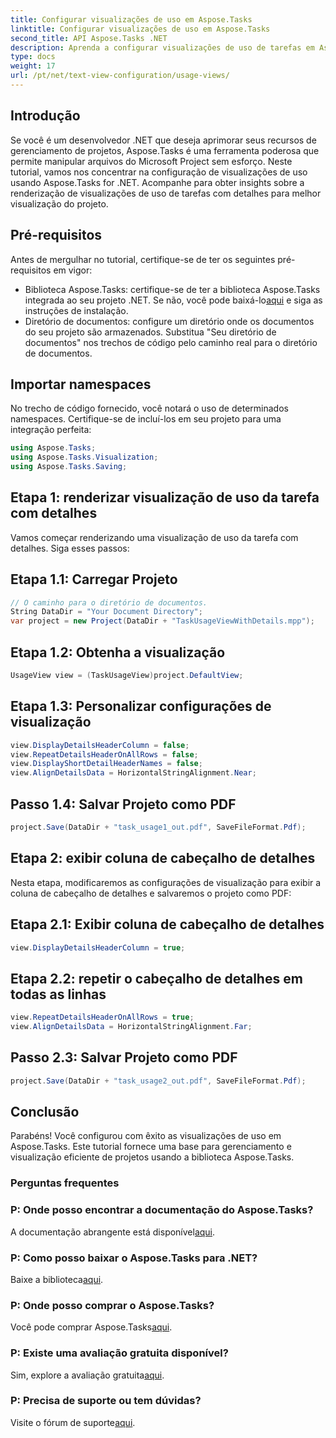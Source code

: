 ```yaml
---
title: Configurar visualizações de uso em Aspose.Tasks
linktitle: Configurar visualizações de uso em Aspose.Tasks
second_title: API Aspose.Tasks .NET
description: Aprenda a configurar visualizações de uso de tarefas em Aspose.Tasks for .NET. Aprimore a visualização do projeto com etapas detalhadas. Baixe a biblioteca agora!
type: docs
weight: 17
url: /pt/net/text-view-configuration/usage-views/
---
```

## Introdução
Se você é um desenvolvedor .NET que deseja aprimorar seus recursos de gerenciamento de projetos, Aspose.Tasks é uma ferramenta poderosa que permite manipular arquivos do Microsoft Project sem esforço. Neste tutorial, vamos nos concentrar na configuração de visualizações de uso usando Aspose.Tasks for .NET. Acompanhe para obter insights sobre a renderização de visualizações de uso de tarefas com detalhes para melhor visualização do projeto.
## Pré-requisitos
Antes de mergulhar no tutorial, certifique-se de ter os seguintes pré-requisitos em vigor:
- Biblioteca Aspose.Tasks: certifique-se de ter a biblioteca Aspose.Tasks integrada ao seu projeto .NET. Se não, você pode baixá-lo[aqui](https://releases.aspose.com/tasks/net/) e siga as instruções de instalação.
- Diretório de documentos: configure um diretório onde os documentos do seu projeto são armazenados. Substitua "Seu diretório de documentos" nos trechos de código pelo caminho real para o diretório de documentos.
## Importar namespaces
No trecho de código fornecido, você notará o uso de determinados namespaces. Certifique-se de incluí-los em seu projeto para uma integração perfeita:
```csharp
using Aspose.Tasks;
using Aspose.Tasks.Visualization;
using Aspose.Tasks.Saving;
```
## Etapa 1: renderizar visualização de uso da tarefa com detalhes
Vamos começar renderizando uma visualização de uso da tarefa com detalhes. Siga esses passos:
## Etapa 1.1: Carregar Projeto
```csharp
// O caminho para o diretório de documentos.
String DataDir = "Your Document Directory";
var project = new Project(DataDir + "TaskUsageViewWithDetails.mpp");
```
## Etapa 1.2: Obtenha a visualização
```csharp
UsageView view = (TaskUsageView)project.DefaultView;
```
## Etapa 1.3: Personalizar configurações de visualização
```csharp
view.DisplayDetailsHeaderColumn = false;
view.RepeatDetailsHeaderOnAllRows = false;
view.DisplayShortDetailHeaderNames = false;
view.AlignDetailsData = HorizontalStringAlignment.Near;
```
## Passo 1.4: Salvar Projeto como PDF
```csharp
project.Save(DataDir + "task_usage1_out.pdf", SaveFileFormat.Pdf);
```
## Etapa 2: exibir coluna de cabeçalho de detalhes
Nesta etapa, modificaremos as configurações de visualização para exibir a coluna de cabeçalho de detalhes e salvaremos o projeto como PDF:
## Etapa 2.1: Exibir coluna de cabeçalho de detalhes
```csharp
view.DisplayDetailsHeaderColumn = true;
```
## Etapa 2.2: repetir o cabeçalho de detalhes em todas as linhas
```csharp
view.RepeatDetailsHeaderOnAllRows = true;
view.AlignDetailsData = HorizontalStringAlignment.Far;
```
## Passo 2.3: Salvar Projeto como PDF
```csharp
project.Save(DataDir + "task_usage2_out.pdf", SaveFileFormat.Pdf);
```
## Conclusão
Parabéns! Você configurou com êxito as visualizações de uso em Aspose.Tasks. Este tutorial fornece uma base para gerenciamento e visualização eficiente de projetos usando a biblioteca Aspose.Tasks.

### Perguntas frequentes
### P: Onde posso encontrar a documentação do Aspose.Tasks?
 A documentação abrangente está disponível[aqui](https://reference.aspose.com/tasks/net/).
### P: Como posso baixar o Aspose.Tasks para .NET?
 Baixe a biblioteca[aqui](https://releases.aspose.com/tasks/net/).
### P: Onde posso comprar o Aspose.Tasks?
 Você pode comprar Aspose.Tasks[aqui](https://purchase.aspose.com/buy).
### P: Existe uma avaliação gratuita disponível?
 Sim, explore a avaliação gratuita[aqui](https://releases.aspose.com/).
### P: Precisa de suporte ou tem dúvidas?
 Visite o fórum de suporte[aqui](https://forum.aspose.com/c/tasks/15).